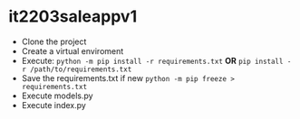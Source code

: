 # it2203saleappv1
- Clone the project
- Create a virtual enviroment
- Execute: 
``python -m pip install -r requirements.txt``
**OR**
``pip install -r /path/to/requirements.txt``
- Save the requirements.txt if new 
``python -m pip freeze > requirements.txt``
- Execute models.py
- Execute index.py
